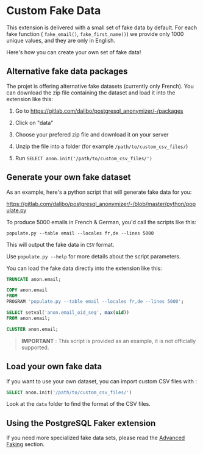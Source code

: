 Custom Fake Data
==============================================================================

This extension is delivered with a small set of fake data by default. For each
fake function ( `fake_email()`, `fake_first_name()`) we provide only 1000 unique
values, and they are only in English.

Here's how you can create your own set of fake data!


Alternative fake data packages
--------------------------------------------------------------------------------

The projet is offering alternative fake datasets (currently only French).
You can download the zip file containing the dataset and load it into the
extension like this:

1. Go to <https://gitlab.com/dalibo/postgresql_anonymizer/-/packages>

1. Click on "data"

1. Choose your prefered zip file and download it on your server

1. Unzip the file into a folder (for example `/path/to/custom_csv_files/`)

1. Run `SELECT anon.init('/path/to/custom_csv_files/')`


Generate your own fake dataset
--------------------------------------------------------------------------------

As an example, here's a python script that will generate fake data for you:

<https://gitlab.com/dalibo/postgresql_anonymizer/-/blob/master/python/populate.py>

To produce 5000 emails in French & German, you'd call the scripts like this:

```shell
populate.py --table email --locales fr,de --lines 5000
```

This will output the fake data in `CSV` format.

Use `populate.py --help` for more details about the script parameters.

You can load the fake data directly into the extension like this:

```sql
TRUNCATE anon.email;

COPY anon.email
FROM
PROGRAM 'populate.py --table email --locales fr,de --lines 5000';

SELECT setval('anon.email_oid_seq', max(oid))
FROM anon.email;

CLUSTER anon.email;
```

> **IMPORTANT** : This script is provided as an example, it is not
> officially supported.


Load your own fake data
------------------------------------------------------------------------------

If you want to use your own dataset, you can import custom CSV files with :

```sql
SELECT anon.init('/path/to/custom_csv_files/')
```

Look at the `data` folder to find the format of the CSV files.



Using the PostgreSQL Faker extension
------------------------------------------------------------------------------

If you need more specialized fake data sets, please read the [Advanced Faking]
section.

[Advanced Faking]: masking_functions.md#advanced-faking
